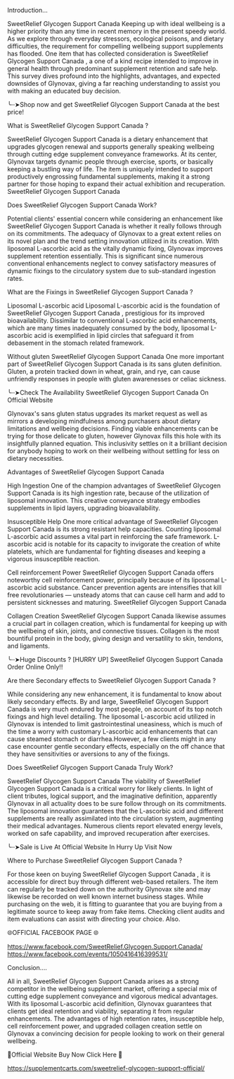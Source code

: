 Introduction…     
 
SweetRelief Glycogen Support Canada  Keeping up with ideal wellbeing is a higher priority than any time in recent memory in the present speedy world. As we explore through everyday stressors, ecological poisons, and dietary difficulties, the requirement for compelling wellbeing support supplements has flooded. One item that has collected consideration is SweetRelief Glycogen Support Canada , a one of a kind recipe intended to improve in general health through predominant supplement retention and safe help. This survey dives profound into the highlights, advantages, and expected downsides of Glynovax, giving a far reaching understanding to assist you with making an educated buy decision.

╰┈➤Shop now and get SweetRelief Glycogen Support Canada at the best price!

What is SweetRelief Glycogen Support Canada ?

SweetRelief Glycogen Support Canada  is a dietary enhancement that upgrades glycogen renewal and supports generally speaking wellbeing through cutting edge supplement conveyance frameworks. At its center, Glynovax targets dynamic people through exercise, sports, or basically keeping a bustling way of life. The item is uniquely intended to support productively engrossing fundamental supplements, making it a strong partner for those hoping to expand their actual exhibition and recuperation. SweetRelief Glycogen Support Canada

Does SweetRelief Glycogen Support Canada  Work?

Potential clients' essential concern while considering an enhancement like SweetRelief Glycogen Support Canada  is whether it really follows through on its commitments. The adequacy of Glynovax to a great extent relies on its novel plan and the trend setting innovation utilized in its creation. With liposomal L-ascorbic acid as the vitally dynamic fixing, Glynovax improves supplement retention essentially. This is significant since numerous conventional enhancements neglect to convey satisfactory measures of dynamic fixings to the circulatory system due to sub-standard ingestion rates.

What are the Fixings in SweetRelief Glycogen Support Canada ?

Liposomal L-ascorbic acid
Liposomal L-ascorbic acid is the foundation of SweetRelief Glycogen Support Canada , prestigious for its improved bioavailability. Dissimilar to conventional L-ascorbic acid enhancements, which are many times inadequately consumed by the body, liposomal L-ascorbic acid is exemplified in lipid circles that safeguard it from debasement in the stomach related framework.

Without gluten
SweetRelief Glycogen Support Canada  One more important part of SweetRelief Glycogen Support Canada  is its sans gluten definition. Gluten, a protein tracked down in wheat, grain, and rye, can cause unfriendly responses in people with gluten awarenesses or celiac sickness.

╰┈➤Check The Availability SweetRelief Glycogen Support Canada On Official Website

Glynovax's sans gluten status upgrades its market request as well as mirrors a developing mindfulness among purchasers about dietary limitations and wellbeing decisions. Finding viable enhancements can be trying for those delicate to gluten, however Glynovax fills this hole with its insightfully planned equation. This inclusivity settles on it a brilliant decision for anybody hoping to work on their wellbeing without settling for less on dietary necessities.

Advantages of SweetRelief Glycogen Support Canada 

High Ingestion
One of the champion advantages of SweetRelief Glycogen Support Canada  is its high ingestion rate, because of the utilization of liposomal innovation. This creative conveyance strategy embodies supplements in lipid layers, upgrading bioavailability.

Insusceptible Help
One more critical advantage of SweetRelief Glycogen Support Canada  is its strong resistant help capacities. Counting liposomal L-ascorbic acid assumes a vital part in reinforcing the safe framework. L-ascorbic acid is notable for its capacity to invigorate the creation of white platelets, which are fundamental for fighting diseases and keeping a vigorous insusceptible reaction.

Cell reinforcement Power
SweetRelief Glycogen Support Canada  offers noteworthy cell reinforcement power, principally because of its liposomal L-ascorbic acid substance. Cancer prevention agents are intensifies that kill free revolutionaries — unsteady atoms that can cause cell harm and add to persistent sicknesses and maturing. SweetRelief Glycogen Support Canada

Collagen Creation
SweetRelief Glycogen Support Canada  likewise assumes a crucial part in collagen creation, which is fundamental for keeping up with the wellbeing of skin, joints, and connective tissues. Collagen is the most bountiful protein in the body, giving design and versatility to skin, tendons, and ligaments.

╰┈➤Huge Discounts ? [HURRY UP] SweetRelief Glycogen Support Canada Order Online Only!!

Are there Secondary effects to SweetRelief Glycogen Support Canada ?

While considering any new enhancement, it is fundamental to know about likely secondary effects. By and large, SweetRelief Glycogen Support Canada  is very much endured by most people, on account of its top notch fixings and high level detailing. The liposomal L-ascorbic acid utilized in Glynovax is intended to limit gastrointestinal uneasiness, which is much of the time a worry with customary L-ascorbic acid enhancements that can cause steamed stomach or diarrhea.However, a few clients might in any case encounter gentle secondary effects, especially on the off chance that they have sensitivities or aversions to any of the fixings.

Does SweetRelief Glycogen Support Canada  Truly Work?

SweetRelief Glycogen Support Canada  The viability of SweetRelief Glycogen Support Canada  is a critical worry for likely clients. In light of client tributes, logical support, and the imaginative definition, apparently Glynovax in all actuality does to be sure follow through on its commitments. The liposomal innovation guarantees that the L-ascorbic acid and different supplements are really assimilated into the circulation system, augmenting their medical advantages. Numerous clients report elevated energy levels, worked on safe capability, and improved recuperation after exercises.

╰┈➤Sale is Live At Official Website In Hurry Up Visit Now

Where to Purchase SweetRelief Glycogen Support Canada ?

For those keen on buying SweetRelief Glycogen Support Canada , it is accessible for direct buy through different web-based retailers. The item can regularly be tracked down on the authority Glynovax site and may likewise be recorded on well known internet business stages. While purchasing on the web, it is fitting to guarantee that you are buying from a legitimate source to keep away from fake items. Checking client audits and item evaluations can assist with directing your choice. Also.

🌐OFFICIAL FACEBOOK PAGE 🌐

https://www.facebook.com/SweetRelief.Glycogen.Support.Canada/
https://www.facebook.com/events/1050416416399531/

Conclusion….

All in all, SweetRelief Glycogen Support Canada  arises as a strong competitor in the wellbeing supplement market, offering a special mix of cutting edge supplement conveyance and vigorous medical advantages. With its liposomal L-ascorbic acid definition, Glynovax guarantees that clients get ideal retention and viability, separating it from regular enhancements. The advantages of high retention rates, insusceptible help, cell reinforcement power, and upgraded collagen creation settle on Glynovax a convincing decision for people looking to work on their general wellbeing.

💊Official Website Buy Now Click Here 💊

https://supplementcarts.com/sweetrelief-glycogen-support-official/
